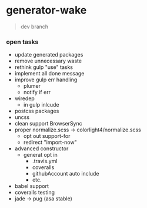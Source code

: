# generator-wake

> dev branch

### open tasks
- update generated packages
- remove unnecessary waste
- rethink gulp "use" tasks
- implement all done message
- improve gulp err handling 
	- plumer
	- notify if err
- wiredep
	- in gulp inlcude
- postcss packages
- uncss
- clean support BrowserSync
- proper normalize.scss -> colorlight4/normalize.scss
	- opt out support-for
	- redirect "import-now"
- advanced constructor
	- generat opt in
		- .travis.yml
		- coveralls
		- githubAccount auto include
		- etc.
- babel support
- coveralls testing
- jade -> pug (asa stable)
